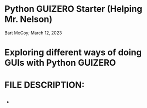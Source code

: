# Python GUIZERO Starter (Helping Mr. Nelson)
Bart McCoy;  March 12, 2023

# Exploring different ways of doing GUIs with Python GUIZERO

# FILE DESCRIPTION:
- ## [](https://github.com/BartOMan/FFT_Calculations/blob/main/FFT_Calc14.py)

